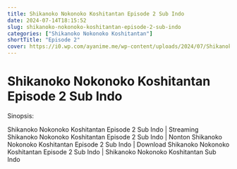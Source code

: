 ```yaml
---
title: Shikanoko Nokonoko Koshitantan Episode 2 Sub Indo
date: 2024-07-14T18:15:52
slug: shikanoko-nokonoko-koshitantan-episode-2-sub-indo
categories: ["Shikanoko Nokonoko Koshitantan"]
shortTitle: "Episode 2"
cover: https://i0.wp.com/ayanime.me/wp-content/uploads/2024/07/Shikanoko.Nokonoko.Koshitantan.full_.4186699-scaled.jpg
---
```


# Shikanoko Nokonoko Koshitantan Episode 2 Sub Indo

<iframe-loader iframe-src1="https://play.ayanime.me/include/fluidplayer/fluidplayer.php?VideoSrc1=https%3A%2F%2Fdrive.google.com%2Ffile%2Fd%2F1pLG7rOdvs3kswxTTdqDCh6eKnO_GH5iD%2Fview%3Fusp%3Ddrive_link&VideoType1=video%2Fmp4&VideoQuality1=480p&VideoSrc2=https%3A%2F%2Fdrive.google.com%2Ffile%2Fd%2F1LkZOYbdVrTfcbwccpAXLwA5Rj3WdtAQK%2Fview%3Fusp%3Ddrive_link&VideoType2=video%2Fmp4&VideoQuality2=720p&VideoSrc3=https%3A%2F%2Fdrive.google.com%2Ffile%2Fd%2F14AEU19xhkeJdMvUJb3rHM5yJG_OIue3Q%2Fview%3Fusp%3Ddrive_link&VideoType3=video%2Fmp4&VideoQuality3=1080p&VideoSrc4=&VideoType4=&VideoQuality4=&VideoPoster=&VideoTrack1=&kind1=&srclang1=&label1=&default1=&VideoTrack2=&kind2=&srclang2=&label2=&default2=&player=fluid+player&server=Drive+API&api=&width=100%25&height=900px" iframe-src2="https://drive.google.com/file/d/14AEU19xhkeJdMvUJb3rHM5yJG_OIue3Q/preview"></iframe-loader>

Sinopsis:
<p>Shikanoko Nokonoko Koshitantan Episode 2 Sub Indo | Streaming Shikanoko Nokonoko Koshitantan Episode 2 Sub Indo | Nonton Shikanoko Nokonoko Koshitantan Episode 2 Sub Indo | Download Shikanoko Nokonoko Koshitantan Episode 2 Sub Indo | Shikanoko Nokonoko Koshitantan Sub Indo</p>


